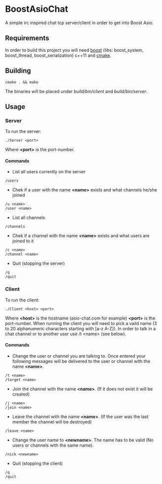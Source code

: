 # BoostAsioChat
A simple irc inspired chat tcp server/client in order to get into Boost Asio. 
## Requirements 
In order to build this project you will need [boost](http://www.boost.org/) 
(libs: boost_system, boost_thread, boost_serialization) c++11 and [cmake](https://cmake.org/download/). 
## Building 
```
cmake . && make
```
The binaries will be placed under _build/bin/client_ and _build/bin/server_. 
## Usage
### Server 
To run the server:
```
./Server <port>
```
Where __\<port\>__ is the port-number. 
#### Commands
* List all users currently on the server
```
/users
```
* Chek if a user with the name __\<name\>__ exists and what channels he/she joined
```
/u <name>
/user <name>
```
* List all channels 
```
/channels
```
* Chek if a channel with the name __\<name\>__ exists and what users are joined to it
```
/c <name>
/channel <name>
```
* Quit (stopping the server) 
```
/q
/quit
```
### Client 
To run the client:
```
./Client <host> <port>
```
Where __\<host\>__ is the hostname (asio-chat.com for example) __\<port\>__ is the port-number. 
When running the client you will need to pick a vaild name (3 to 20 alphanumeric characters starting with [a-z A-Z]).
In order to talk in a chat channel or to another user use /t \<name\> (see below).  
#### Commands
* Change the user or channel you are talking to. Once entered your following messages will be 
delivered to the user or channel with the name __\<name\>__.
```
/t <name>
/target <name>
```
* Join the channel with the name __\<name\>__. (If it does not exist it will be created)
```
/j <name>
/join <name>
```
* Leave the channel with the name __\<name\>__. (If the user was the last member the channel will be destroyed)
```
/leave <name>
```
* Change the user name to __\<newname\>__. The name has to be valid (No users or channels with the same name). 
```
/nick <newname>
```
* Quit (stopping the client) 
```
/q
/quit
```
